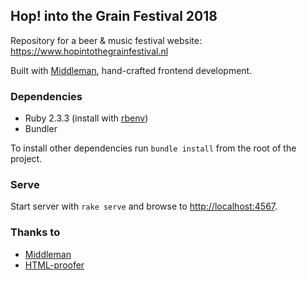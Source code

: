 ## Hop! into the Grain Festival 2018

Repository for a beer & music festival website: https://www.hopintothegrainfestival.nl

Built with [Middleman](https://github.com/middleman/middleman), hand-crafted frontend development.

### Dependencies

- Ruby 2.3.3 (install with [rbenv](https://github.com/sstephenson/rbenv))
- Bundler

To install other dependencies run `bundle install` from the root of the project.

### Serve

Start server with `rake serve` and browse to [http://localhost:4567](http://localhost:4567).

### Thanks to

- [Middleman](https://middlemanapp.com/)
- [HTML-proofer](https://github.com/gjtorikian/html-proofer)
